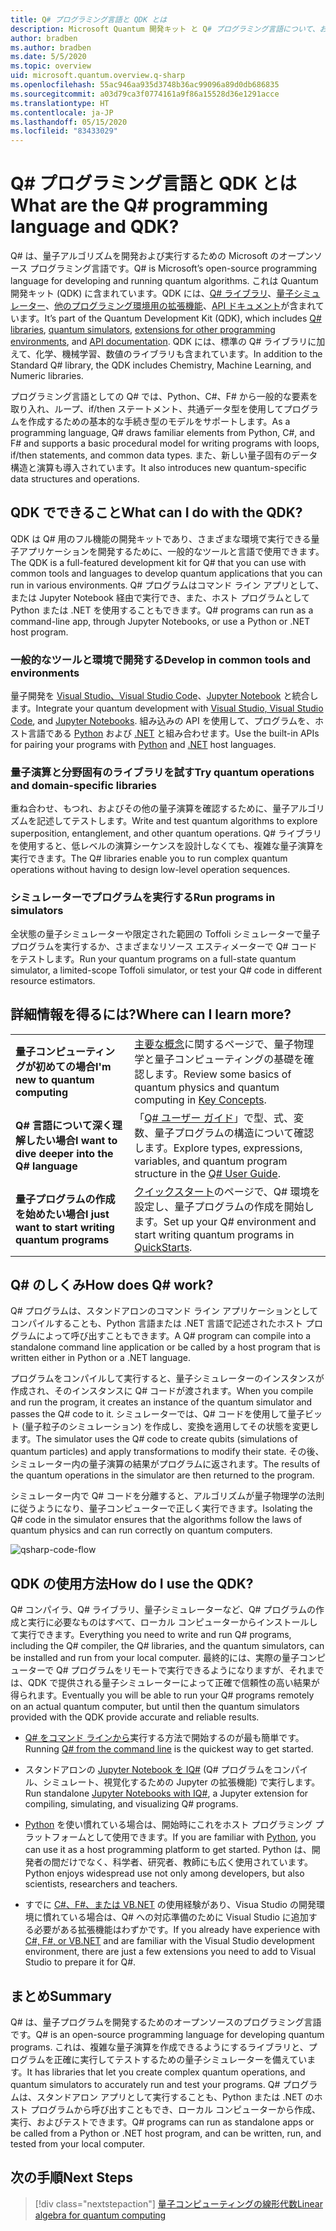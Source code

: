 ```yaml
---
title: Q# プログラミング言語と QDK とは
description: Microsoft Quantum 開発キット と Q# プログラミング言語について、および量子プログラムの作成方法について説明します。
author: bradben
ms.author: bradben
ms.date: 5/5/2020
ms.topic: overview
uid: microsoft.quantum.overview.q-sharp
ms.openlocfilehash: 55ac946aa935d3748b36ac99096a89d0db686835
ms.sourcegitcommit: a03d79ca3f0774161a9f86a15528d36e1291acce
ms.translationtype: HT
ms.contentlocale: ja-JP
ms.lasthandoff: 05/15/2020
ms.locfileid: "83433029"
---
```

# <a name="what-are-the-q-programming-language-and-qdk"></a><span data-ttu-id="3113a-103">Q# プログラミング言語と QDK とは</span><span class="sxs-lookup"><span data-stu-id="3113a-103">What are the Q# programming language and QDK?</span></span>

<span data-ttu-id="3113a-104">Q# は、量子アルゴリズムを開発および実行するための Microsoft のオープンソース プログラミング言語です。</span><span class="sxs-lookup"><span data-stu-id="3113a-104">Q# is Microsoft’s open-source programming language for developing and running quantum algorithms.</span></span> <span data-ttu-id="3113a-105">これは Quantum 開発キット (QDK) に含まれています。QDK には、[Q# ライブラリ](xref:microsoft.quantum.libraries)、[量子シミュレーター](xref:microsoft.quantum.machines)、[他のプログラミング環境用の拡張機能](xref:microsoft.quantum.install)、[API ドキュメント](xref:microsoft.quantum.standardlibsintro)が含まれています。</span><span class="sxs-lookup"><span data-stu-id="3113a-105">It’s part of the Quantum Development Kit (QDK), which includes [Q# libraries](xref:microsoft.quantum.libraries), [quantum simulators](xref:microsoft.quantum.machines), [extensions for other programming environments](xref:microsoft.quantum.install), and [API documentation](xref:microsoft.quantum.standardlibsintro).</span></span> <span data-ttu-id="3113a-106">QDK には、標準の Q# ライブラリに加えて、化学、機械学習、数値のライブラリも含まれています。</span><span class="sxs-lookup"><span data-stu-id="3113a-106">In addition to the Standard Q# library, the QDK includes Chemistry, Machine Learning, and Numeric libraries.</span></span>

<span data-ttu-id="3113a-107">プログラミング言語としての Q# では、Python、C#、F# から一般的な要素を取り入れ、ループ、if/then ステートメント、共通データ型を使用してプログラムを作成するための基本的な手続き型のモデルをサポートします。</span><span class="sxs-lookup"><span data-stu-id="3113a-107">As a programming language, Q# draws familiar elements from Python, C#, and F# and supports a basic procedural model for writing programs with loops, if/then statements, and common data types.</span></span> <span data-ttu-id="3113a-108">また、新しい量子固有のデータ構造と演算も導入されています。</span><span class="sxs-lookup"><span data-stu-id="3113a-108">It also introduces new quantum-specific data structures and operations.</span></span>

## <a name="what-can-i-do-with-the-qdk"></a><span data-ttu-id="3113a-109">QDK でできること</span><span class="sxs-lookup"><span data-stu-id="3113a-109">What can I do with the QDK?</span></span>

<span data-ttu-id="3113a-110">QDK は Q# 用のフル機能の開発キットであり、さまざまな環境で実行できる量子アプリケーションを開発するために、一般的なツールと言語で使用できます。</span><span class="sxs-lookup"><span data-stu-id="3113a-110">The QDK is a full-featured development kit for Q# that you can use with common tools and languages to develop quantum applications that you can run in various environments.</span></span> <span data-ttu-id="3113a-111">Q# プログラムはコマンド ライン アプリとして、または Jupyter Notebook 経由で実行でき、また、ホスト プログラムとして Python または .NET を使用することもできます。</span><span class="sxs-lookup"><span data-stu-id="3113a-111">Q# programs can run as a command-line app, through Jupyter Notebooks, or use a Python or .NET host program.</span></span>

### <a name="develop-in-common-tools-and-environments"></a><span data-ttu-id="3113a-112">一般的なツールと環境で開発する</span><span class="sxs-lookup"><span data-stu-id="3113a-112">Develop in common tools and environments</span></span>

<span data-ttu-id="3113a-113">量子開発を [Visual Studio、Visual Studio Code](xref:microsoft.quantum.install.standalone)、[Jupyter Notebook](xref:microsoft.quantum.install.jupyter) と統合します。</span><span class="sxs-lookup"><span data-stu-id="3113a-113">Integrate your quantum development with [Visual Studio, Visual Studio Code](xref:microsoft.quantum.install.standalone), and [Jupyter Notebooks](xref:microsoft.quantum.install.jupyter).</span></span> <span data-ttu-id="3113a-114">組み込みの API を使用して、プログラムを、ホスト言語である [Python](xref:microsoft.quantum.install.python) および [.NET](xref:microsoft.quantum.install.cs) と組み合わせます。</span><span class="sxs-lookup"><span data-stu-id="3113a-114">Use the built-in APIs for pairing your programs with [Python](xref:microsoft.quantum.install.python) and [.NET](xref:microsoft.quantum.install.cs) host languages.</span></span>

### <a name="try-quantum-operations-and-domain-specific-libraries"></a><span data-ttu-id="3113a-115">量子演算と分野固有のライブラリを試す</span><span class="sxs-lookup"><span data-stu-id="3113a-115">Try quantum operations and domain-specific libraries</span></span>

<span data-ttu-id="3113a-116">重ね合わせ、もつれ、およびその他の量子演算を確認するために、量子アルゴリズムを記述してテストします。</span><span class="sxs-lookup"><span data-stu-id="3113a-116">Write and test quantum algorithms to explore superposition, entanglement, and other quantum operations.</span></span> <span data-ttu-id="3113a-117">Q# ライブラリを使用すると、低レベルの演算シーケンスを設計しなくても、複雑な量子演算を実行できます。</span><span class="sxs-lookup"><span data-stu-id="3113a-117">The Q# libraries enable you to run complex quantum operations without having to design low-level operation sequences.</span></span>

### <a name="run-programs-in-simulators"></a><span data-ttu-id="3113a-118">シミュレーターでプログラムを実行する</span><span class="sxs-lookup"><span data-stu-id="3113a-118">Run programs in simulators</span></span>

<span data-ttu-id="3113a-119">全状態の量子シミュレーターや限定された範囲の Toffoli シミュレーターで量子プログラムを実行するか、さまざまなリソース エスティメーターで Q# コードをテストします。</span><span class="sxs-lookup"><span data-stu-id="3113a-119">Run your quantum programs on a full-state quantum simulator, a limited-scope Toffoli simulator, or test your Q# code in different resource estimators.</span></span> 

## <a name="where-can-i-learn-more"></a><span data-ttu-id="3113a-120">詳細情報を得るには?</span><span class="sxs-lookup"><span data-stu-id="3113a-120">Where can I learn more?</span></span>

|||
| ---- | ---- |
| <span data-ttu-id="3113a-121">**量子コンピューティングが初めての場合**</span><span class="sxs-lookup"><span data-stu-id="3113a-121">**I'm new to quantum computing**</span></span> | <span data-ttu-id="3113a-122">[主要な概念](xref:microsoft.quantum.overview.understanding)に関するページで、量子物理学と量子コンピューティングの基礎を確認します。</span><span class="sxs-lookup"><span data-stu-id="3113a-122">Review some basics of quantum physics and quantum computing in [Key Concepts](xref:microsoft.quantum.overview.understanding).</span></span>|
| <span data-ttu-id="3113a-123">**Q# 言語について深く理解したい場合**</span><span class="sxs-lookup"><span data-stu-id="3113a-123">**I want to dive deeper into the Q# language**</span></span> | <span data-ttu-id="3113a-124">「[Q# ユーザー ガイド](xref:microsoft.quantum.guide)」で型、式、変数、量子プログラムの構造について確認します。</span><span class="sxs-lookup"><span data-stu-id="3113a-124">Explore types, expressions, variables, and quantum program structure in the [Q# User Guide](xref:microsoft.quantum.guide).</span></span>|
| <span data-ttu-id="3113a-125">**量子プログラムの作成を始めたい場合**</span><span class="sxs-lookup"><span data-stu-id="3113a-125">**I just want to start writing quantum programs**</span></span> | <span data-ttu-id="3113a-126">[クイックスタート](xref:microsoft.quantum.install)のページで、Q# 環境を設定し、量子プログラムの作成を開始します。</span><span class="sxs-lookup"><span data-stu-id="3113a-126">Set up your Q# environment and start writing quantum programs in [QuickStarts](xref:microsoft.quantum.install).</span></span>|

## <a name="how-does-q-work"></a><span data-ttu-id="3113a-127">Q# のしくみ</span><span class="sxs-lookup"><span data-stu-id="3113a-127">How does Q# work?</span></span>

<span data-ttu-id="3113a-128">Q# プログラムは、スタンドアロンのコマンド ライン アプリケーションとしてコンパイルすることも、Python 言語または .NET 言語で記述されたホスト プログラムによって呼び出すこともできます。</span><span class="sxs-lookup"><span data-stu-id="3113a-128">A Q# program can compile into a standalone command line application or be called by a host program that is written either in Python or a .NET language.</span></span>

<span data-ttu-id="3113a-129">プログラムをコンパイルして実行すると、量子シミュレーターのインスタンスが作成され、そのインスタンスに Q# コードが渡されます。</span><span class="sxs-lookup"><span data-stu-id="3113a-129">When you compile and run the program, it creates an instance of the quantum simulator and passes the Q# code to it.</span></span> <span data-ttu-id="3113a-130">シミュレーターでは、Q# コードを使用して量子ビット (量子粒子のシミュレーション) を作成し、変換を適用してその状態を変更します。</span><span class="sxs-lookup"><span data-stu-id="3113a-130">The simulator uses the Q# code to create qubits (simulations of quantum particles) and apply transformations to modify their state.</span></span> <span data-ttu-id="3113a-131">その後、シミュレーター内の量子演算の結果がプログラムに返されます。</span><span class="sxs-lookup"><span data-stu-id="3113a-131">The results of the quantum operations in the simulator are then returned to the program.</span></span>  

<span data-ttu-id="3113a-132">シミュレーター内で Q# コードを分離すると、アルゴリズムが量子物理学の法則に従うようになり、量子コンピューターで正しく実行できます。</span><span class="sxs-lookup"><span data-stu-id="3113a-132">Isolating the Q# code in the simulator ensures that the algorithms follow the laws of quantum physics and can run correctly on quantum computers.</span></span>

![qsharp-code-flow](~/media/qsharp-code-flow.png)

## <a name="how-do-i-use-the-qdk"></a><span data-ttu-id="3113a-134">QDK の使用方法</span><span class="sxs-lookup"><span data-stu-id="3113a-134">How do I use the QDK?</span></span>

<span data-ttu-id="3113a-135">Q# コンパイラ、Q# ライブラリ、量子シミュレーターなど、Q# プログラムの作成と実行に必要なものはすべて、ローカル コンピューターからインストールして実行できます。</span><span class="sxs-lookup"><span data-stu-id="3113a-135">Everything you need to write and run Q# programs, including the Q# compiler, the Q# libraries, and the quantum simulators, can be installed and run from your local computer.</span></span> <span data-ttu-id="3113a-136">最終的には、実際の量子コンピューターで Q# プログラムをリモートで実行できるようになりますが、それまでは、QDK で提供される量子シミュレーターによって正確で信頼性の高い結果が得られます。</span><span class="sxs-lookup"><span data-stu-id="3113a-136">Eventually you will be able to run your Q# programs remotely on an actual quantum computer, but until then the quantum simulators provided with the QDK provide accurate and reliable results.</span></span>

- <span data-ttu-id="3113a-137">[Q# をコマンド ラインから](xref:microsoft.quantum.install.standalone)実行する方法で開始するのが最も簡単です。</span><span class="sxs-lookup"><span data-stu-id="3113a-137">Running [Q# from the command line](xref:microsoft.quantum.install.standalone) is the quickest way to get started.</span></span>

- <span data-ttu-id="3113a-138">スタンドアロンの [Jupyter Notebook を IQ#](xref:microsoft.quantum.install.jupyter) (Q# プログラムをコンパイル、シミュレート、視覚化するための Jupyter の拡張機能) で実行します。</span><span class="sxs-lookup"><span data-stu-id="3113a-138">Run standalone [Jupyter Notebooks with IQ#](xref:microsoft.quantum.install.jupyter), a Jupyter extension for compiling, simulating, and visualizing Q# programs.</span></span>

- <span data-ttu-id="3113a-139">[Python](xref:microsoft.quantum.install.python) を使い慣れている場合は、開始時にこれをホスト プログラミング プラットフォームとして使用できます。</span><span class="sxs-lookup"><span data-stu-id="3113a-139">If you are familiar with [Python](xref:microsoft.quantum.install.python), you can use it as a host programming platform to get started.</span></span> <span data-ttu-id="3113a-140">Python は、開発者の間だけでなく、科学者、研究者、教師にも広く使用されています。</span><span class="sxs-lookup"><span data-stu-id="3113a-140">Python enjoys widespread use not only among developers, but also scientists, researchers and teachers.</span></span>

- <span data-ttu-id="3113a-141">すでに [C#、F#、または VB.NET](xref:microsoft.quantum.install.cs) の使用経験があり、Visua Studio の開発環境に慣れている場合は、Q# への対応準備のために Visual Studio に追加する必要がある拡張機能はわずかです。</span><span class="sxs-lookup"><span data-stu-id="3113a-141">If you already have experience with [C#, F#, or VB.NET](xref:microsoft.quantum.install.cs) and are familiar with the Visual Studio development environment, there are just a few extensions you need to add to Visual Studio to prepare it for Q#.</span></span>  

## <a name="summary"></a><span data-ttu-id="3113a-142">まとめ</span><span class="sxs-lookup"><span data-stu-id="3113a-142">Summary</span></span>

<span data-ttu-id="3113a-143">Q# は、量子プログラムを開発するためのオープンソースのプログラミング言語です。</span><span class="sxs-lookup"><span data-stu-id="3113a-143">Q# is an open-source programming language for developing quantum programs.</span></span> <span data-ttu-id="3113a-144">これは、複雑な量子演算を作成できるようにするライブラリと、プログラムを正確に実行してテストするための量子シミュレーターを備えています。</span><span class="sxs-lookup"><span data-stu-id="3113a-144">It has libraries that let you create complex quantum operations, and quantum simulators to accurately run and test your programs.</span></span> <span data-ttu-id="3113a-145">Q# プログラムは、スタンドアロン アプリとして実行することも、Python または .NET のホスト プログラムから呼び出すこともでき、ローカル コンピューターから作成、実行、およびテストできます。</span><span class="sxs-lookup"><span data-stu-id="3113a-145">Q# programs can run as standalone apps or be called from a Python or .NET host program, and can be written, run, and tested from your local computer.</span></span>

## <a name="next-steps"></a><span data-ttu-id="3113a-146">次の手順</span><span class="sxs-lookup"><span data-stu-id="3113a-146">Next Steps</span></span>

> [!div class="nextstepaction"]
> [<span data-ttu-id="3113a-147">量子コンピューティングの線形代数</span><span class="sxs-lookup"><span data-stu-id="3113a-147">Linear algebra for quantum computing</span></span>](xref:microsoft.quantum.overview.algebra)
